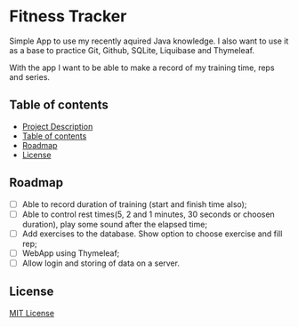 # Fitness Tracker

Simple App to use my recently aquired Java knowledge.
I also want to use it as a base to practice Git, Github, SQLite, Liquibase and Thymeleaf.


With the app I want to be able to make a record of my training time, reps and series.



<!--Baseada com os seguintes conceitos científicos de treino:
- Número de reps sempre até ao limite para ter ganhos;
- Intervalos entre séries >2min para ganho de força, <2min para ganho de tamanho;
- Pelo menos 10 séries por semana para ter ganhos;
	- Ideal 4 séries, 3 dias semana;-->

## Table of contents

- [Project Description](#fitness-tracker)
- [Table of contents](#table-of-contents)
- [Roadmap](#roadmap)
- [License](#license)

## Roadmap


- [ ] Able to record duration of training (start and finish time also);
- [ ] Able to control rest times(5, 2 and 1 minutes, 30 seconds or choosen duration), play some sound after the elapsed time;
- [ ] Add exercises to the database. Show option to choose exercise and fill rep;
- [ ] WebApp using Thymeleaf;
- [ ] Allow login and storing of data on a server.

## License

[MIT License](TODO)
